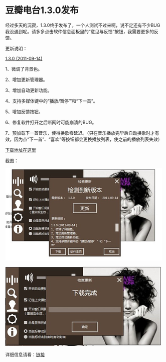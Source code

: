 # 豆瓣电台1.3.0发布

经过多天的沉寂，1.3.0终于发布了，一个人测试不过来啊，说不定还有不少BUG我没遇到呢。请多多点击软件信息面板里的“意见与反馈”按钮，我需要更多的反馈。

更新说明：

[1.3.0 (2011-09-14)](/attachment/up/doubanfm/DoubanFMSetup_1.3.0.exe)

1、微调了背景色。

2、增加更新管理器。

3、增加自动更新功能。

4、支持多媒体键中的“播放/暂停’”和“下一首”。

5、增加反馈按钮。

6、修复软件打开之后断网时可能崩溃的BUG。

7、预加载下一首音乐，使得换歌零延迟。（只在音乐播放完毕后自动换歌时才有效，因为点“下一首”、“喜欢”等按钮都会更换播放列表，使之前的播放列表失效）

[下载地址在这里](/attachment/up/doubanfm/DoubanFMSetup_1.3.0.exe)

截图：

[<img style="background-image: none; border-bottom: 0px; border-left: 0px; padding-left: 0px; padding-right: 0px; display: inline; border-top: 0px; border-right: 0px; padding-top: 0px" title="image9" border="0" alt="image9" src="/attachment/up/blog/images/1.3.0_13B6B/image9_thumb.jpg" width="500" height="295" />](/attachment/up/blog/images/1.3.0_13B6B/image9.jpg)

[<img style="background-image: none; border-bottom: 0px; border-left: 0px; padding-left: 0px; padding-right: 0px; display: inline; border-top: 0px; border-right: 0px; padding-top: 0px" title="image10" border="0" alt="image10" src="/attachment/up/blog/images/1.3.0_13B6B/image10_thumb.jpg" width="500" height="254" />](/attachment/up/blog/images/1.3.0_13B6B/image10.jpg)

详细信息请看：[链接](/article/doubanfm)
